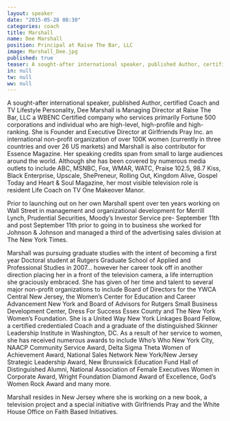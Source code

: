 ```yaml
---
layout: speaker
date: "2015-05-28 08:30"
categories: coach
title: Marshall
name: Dee Marshall
position: Principal at Raise The Bar, LLC
image: Marshall_Dee.jpg
published: true
teaser: A sought-after international speaker, published Author, certified Coach and TV Lifestyle Personality, Dee Marshall is Managing Director at Raise The Bar, LLC.
in: null
tw: null
ww: null
---
```

A sought-after international speaker, published Author, certified Coach and TV Lifestyle Personality, Dee Marshall is Managing Director at Raise The Bar, LLC a WBENC Certified company who services primarily Fortune 500 corporations and individual who are high-level, high-profile and high-ranking.  She is Founder and Executive Director at Girlfriends Pray Inc. an international non-profit organization of over 100K women (currently in three countries and over 26 US markets) and Marshall is also contributor for Essence Magazine.  Her speaking credits span from small to large audiences around the world.  Although she has been covered by numerous media outlets to include ABC, MSNBC, Fox, WMAR, WATC, Praise 102.5, 98.7 Kiss, Black Enterprise, Upscale, ShePreneur, Rolling Out, Kingdom Alive, Gospel Today and Heart & Soul Magazine, her most visible television role is resident Life Coach on TV One Makeover Manor.

Prior to launching out on her own Marshall spent over ten years working on Wall Street in management and organizational development for Merrill Lynch, Prudential Securities, Moody’s Investor Service pre- September 11th and post September 11th prior to going in to business she worked for Johnson & Johnson and managed a third of the advertising sales division at The New York Times.

Marshall was pursuing graduate studies with the intent of becoming a first year Doctoral student at Rutgers Graduate School of Applied and Professional Studies in 2007… however her career took off in another direction placing her in a front of the television camera, a life interruption she graciously embraced.  She has given of her time and talent to several major non-profit organizations to include Board of Directors for the YWCA Central New Jersey, the Women’s Center for Education and Career Advancement New York and Board of Advisors for Rutgers Small Business Development Center, Dress For Success Essex County and The New York Women’s Foundation. She is a United Way New York Linkages Board Fellow, a certified credentialed Coach and a graduate of the distinguished Skinner Leadership Institute in Washington, DC.  As a result of her service to women, she has received numerous awards to include Who’s Who New York City, NAACP Community Service Award, Delta Sigma Theta Women of Achievement Award, National Sales Network New York/New Jersey Strategic Leadership Award, New Brunswick Education Fund Hall of Distinguished Alumni, National Association of Female Executives Women in Corporate Award, Wright Foundation Diamond Award of Excellence, God’s Women Rock Award and many more.

Marshall resides in New Jersey where she is working on a new book, a television project and a special initiative with Girlfriends Pray and the White House Office on Faith Based Initiatives. 